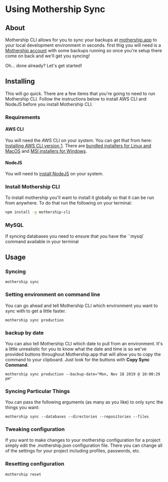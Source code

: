 # Using Mothership Sync

## About

Mothership CLI allows for you to sync your backups at [mothership.app](https://mothership.app) to your local development environment in seconds. first thig you will need is a [Mothership account](https://mothership.app) with some backups running so once you're setup there come on back and we'll get you syncing!

Oh... done already? Let's get started!

## Installing

This will go quick. There are a few items that you're going to need to run Mothership CLI. Follow the instructions below to install AWS CLI and NodeJS before you install Mothership CLI.

### Requirements

#### AWS CLI

You will need the AWS CLI on your system. You can get that from here: [Installing AWS CLI version 1](https://docs.aws.amazon.com/cli/latest/userguide/install-cliv1.html). There are [bundled installers for Linux and MacOS](https://docs.aws.amazon.com/cli/latest/userguide/install-bundle.html) and [MSI installers for Windows](https://docs.aws.amazon.com/cli/latest/userguide/install-windows.html#install-msi-on-windows).

#### NodeJS

You will need to [install NodeJS](https://nodejs.org/en/download/) on your system.

### Install Mothership CLI

To install mothership you'll want to install it globally so that it can be run from anywhere. To do that run the following on your terminal:

```sh
npm install -g mothership-cli
```

### MySQL

If syncing databases you need to ensure that you have the ``mysql` command available in your terminal

## Usage

### Syncing

```
mothership sync
```

### Setting environment on command line

You can go ahead and tell Mothership CLI which environment you want to sync with to get a little faster.

```
mothership sync production
```

### backup by date

You can also tell Mothership CLI which date to pull from an environment. It's a little unrealistic for you to know what the date and time is so we've provided buttons throughout Mothership.app that will allow you to copy the command to your clipboard. Just look for the buttons with **Copy Sync Command**.

```
mothership sync production --backup-date="Mon, Nov 18 2019 @ 10:00:29 pm"
```

### Syncing Particular Things

You can pass the following arguments (as many as you like) to only sync the things you want:

```
mothership sync --databases --directories --repositories --files
```

### Tweaking configuration

If you want to make changes to your mothership configuration for a project simply edit the .mothership.json configuration file. There you can change all of the settings for your project including profiles, passwords, etc.

### Resetting configuration

```
mothership reset
```
